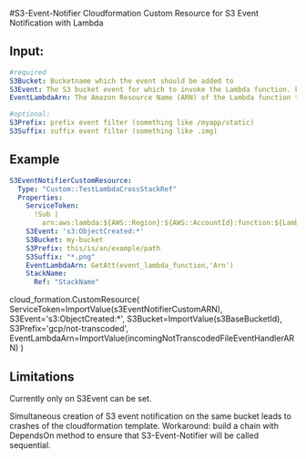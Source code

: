 #S3-Event-Notifier
Cloudformation Custom Resource for S3 Event Notification with Lambda

## Input:
``` yaml
#required
S3Bucket: Bucketname which the event should be added to 
S3Event: The S3 bucket event for which to invoke the Lambda function. For more information, see Supported Event Types in the Amazon Simple Storage Service Developer Guide.
EventLambdaArn: The Amazon Resource Name (ARN) of the Lambda function that Amazon S3 invokes when the specified event type occurs.             

#optional:
S3Prefix: prefix event filter (something like /myapp/static)
S3Suffix: suffix event filter (something like .img)

```

## Example

```yaml
S3EventNotifierCustomResource: 
  Type: "Custom::TestLambdaCrossStackRef"
  Properties: 
    ServiceToken:
      !Sub |
        arn:aws:lambda:${AWS::Region}:${AWS::AccountId}:function:${LambdaFunctionName}
    S3Event: 's3:ObjectCreated:*'
    S3Bucket: my-bucket
    S3Prefix: this/is/an/example/path
    S3Suffix: "*.png"
    EventLambdaArn: GetAtt(event_lambda_function,'Arn')
    StackName: 
      Ref: "StackName"      
```

cloud_formation.CustomResource(
        ServiceToken=ImportValue(s3EventNotifierCustomARN),
        S3Event='s3:ObjectCreated:*',
        S3Bucket=ImportValue(s3BaseBucketId),
        S3Prefix='gcp/not-transcoded',
        EventLambdaArn=ImportValue(incomingNotTranscodedFileEventHandlerARN)
    )

## Limitations

Currently only on S3Event can be set.

Simultaneous creation of S3 event notification on the same bucket leads to crashes of the cloudformation template.
Workaround: build a chain with DependsOn method to ensure that S3-Event-Notifier will be called sequential.